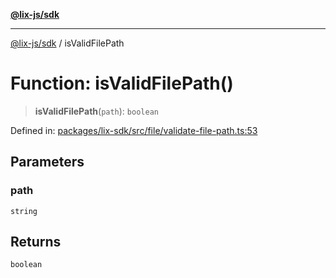 [**@lix-js/sdk**](../README.md)

***

[@lix-js/sdk](../README.md) / isValidFilePath

# Function: isValidFilePath()

> **isValidFilePath**(`path`): `boolean`

Defined in: [packages/lix-sdk/src/file/validate-file-path.ts:53](https://github.com/opral/monorepo/blob/0c842a72d3025295846c020e08a97bf5148757a1/packages/lix-sdk/src/file/validate-file-path.ts#L53)

## Parameters

### path

`string`

## Returns

`boolean`
